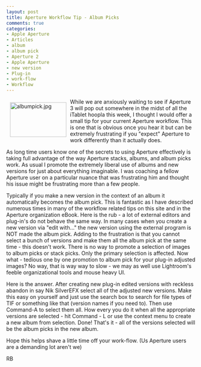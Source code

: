 ```yaml
---
layout: post
title: Aperture Workflow Tip - Album Picks
comments: true
categories:
- Apple Aperture
- Articles
- album
- album pick
- Aperture 2
- Apple Aperture
- new version
- Plug-in
- work-flow
- Workflow
---
```

<a rel="lightbox" href="/wp-content/uploads/2010/01/albumpick.jpg"><img title="albumpick.jpg" src="/wp-content/uploads/2010/01/.thumbs/.albumpick.jpg" border="0" alt="albumpick.jpg" hspace="10" vspace="10" width="150" height="92" align="left" /></a>While we are anxiously waiting to see if Aperture 3 will pop out somewhere in the midst of all the iTablet hoopla this week, I thought I would offer a small tip for your current Aperture workflow. This is one that is obvious once you hear it but can be extremely frustrating if you "expect" Aperture to work differently than it actually does.

As long time users know one of the secrets to using Aperture effectively is taking full advantage of the way Aperture stacks, albums, and album picks work. As usual I promote the extremely liberal use of albums and new versions for just about everything imaginable. I was coaching a fellow Aperture user on a particular nuance that was frustrating him and thought his issue might be frustrating more than a few people.

Typically if you make a new version in the context of an album it automatically becomes the album pick. This is fantastic as I have described numerous times in many of the workflow related tips on this site and in the Aperture organization eBook. Here is the rub - a lot of external editors and plug-in's do not behave the same way. In many cases when you create a new version via "edit with..." the new version using the external program is NOT made the album pick. Adding to the frustration is that you cannot select a bunch of versions and make them all the album pick at the same time - this doesn't work. There is no way to promote a selection of images to album picks or stack picks. Only the primary selection is affected. Now what - tedious one by one promotion to album pick for your plug-in adjusted images? No way, that is way way to slow - we may as well use Lightroom's feeble organizational tools and mouse heavy UI.

Here is the answer. After creating new plug-in edited versions with reckless abandon in say Nik SilverEFX select all of the adjusted new versions. Make this easy on yourself and just use the search box to search for file types of TIF or something like that (version names if you need to). Then use Command-A to select them all. How every you do it when all the appropriate versions are selected - hit Command - L or use the context menu to create a new album from selection. Done! That's it - all of the versions selected will be the album picks in the new album.

Hope this helps shave a little time off your work-flow. (Us Aperture users are a demanding lot aren't we)

RB